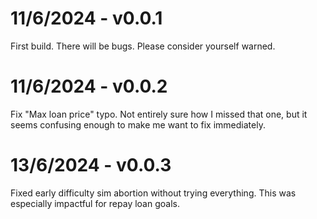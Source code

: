# 11/6/2024 - v0.0.1

First build.
There will be bugs. Please consider yourself warned.

# 11/6/2024 - v0.0.2

Fix "Max loan price" typo. Not entirely sure how I missed that one, but it seems confusing enough to make me want to fix immediately.

# 13/6/2024 - v0.0.3

Fixed early difficulty sim abortion without trying everything. This was especially impactful for repay loan goals.
